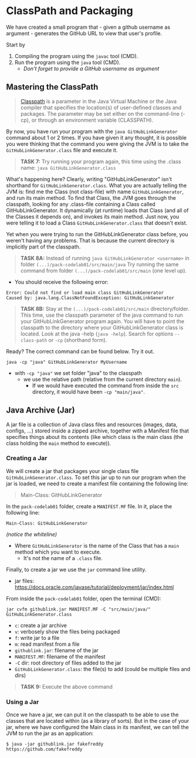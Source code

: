 # ClassPath and Packaging 

We have created a small program that - given a github username as argument - generates the GitHub URL to view that user's profile.

Start by
1. Compiling the program using the `javac` tool (CMD).
2. Run the program using the `java` tool (CMD).
    - *Don't forget to provide a GitHub username as argument* 

## Mastering the ClassPath

> [Classpath][] is a parameter in the Java Virtual Machine or the Java compiler that specifies the location(s) of user-defined classes and packages. The parameter may be set either on the command-line (-cp), or through an environment variable (CLASSPATH).

[Classpath]: https://docs.oracle.com/javase/tutorial/essential/environment/paths.html

By now, you have run your program with the `java GitHubLinkGenerator` command about 1 or 2 times. 
If you have given it any thought, it is possible you were thinking that the command you were giving the JVM is to 
take the `GitHubLinkGenerator.class` file and execute it.
  
> **TASK 7:** Try running your program again, this time using the .class name:
> `java GitHubLinkGenerator.class`

What's happening here? Clearly, writing "GitHubLinkGenerator" isn't shorthand for `GitHubLinkGenerator.class`. 
What you are actually telling the JVM is: find me the Class (not class-file) with name `GitHubLinkGenerator`, and run its main method. 
To find that Class, the JVM goes through the classpath, looking for any .class-file containing a Class called GitHubLinkGenerator. 
It dynamically (at runtime) loads that Class (and all of the Classes it depends on), and invokes its main method. 
Just now, you were telling it to load a Class `GitHubLinkGenerator.class` that doesn't exist.

Yet when you were trying to run the GitHubLinkGenerator class before, you weren't having any problems. 
That is because the current directory is implicitly part of the classpath.

> **TASK 8A:** Instead of running `java GitHubLinkGenerator <username>` in folder `(...)/pack-codelab01/src/main/java` 
Try running the same command from folder `(...)/pack-codelab01/src/main` (one level up).
- You should receive the following error:
```text
Error: Could not find or load main class GitHubLinkGenerator
Caused by: java.lang.ClassNotFoundException: GitHubLinkGenerator
```

> **TASK 8B:** Stay at the `(...)/pack-codelab01/src/main` directory/folder. 
This time, use the classpath parameter of the java command to run your GitHubLinkGenerator program again. 
You will have to point the classpath to the directory where your GitHubLinkGenerator class is located. 
Look at the java -help (`java -help`). Search for options `--class-path` or `-cp` (shorthand form).

Ready? The correct command can be found below. Try it out.
```shell
java -cp "java" GitHubLinkGenerator MyUsername
```
- with `-cp "java"` we set folder "java" to the classpath
    - we use the relative path (relative from the current directory `main`).
        - If we would have executed the command from inside the `src` directory, it would have been `-cp "main/java"`.

## Java Archive (Jar)

A jar file is a collection of Java class files and resources (images, data, configs, ...) stored inside a zipped archive, 
together with a Manifest file that specifies things about its contents (like which class is the main class (the class holding the `main` method to execute)).

### Creating a Jar

We will create a jar that packages your single class file `GitHubLinkGenerator.class`. 
To set this jar up to run our program when the jar is loaded, we need to create a manifest file containing the following line:

> Main-Class: GitHubLinkGenerator

In the `pack-codelab01` folder, create a `MANIFEST.MF` file.
In it, place the following line:
```text
Main-Class: GitHubLinkGenerator

```
_(notice the whiteline)_

- Where `GitHubLinkGenerator` is the name of the Class that has a `main` method which you want to execute.
    - It's not the name of a `.class` file.

Finally, to create a jar we use the `jar` command line utility.
- jar files: https://docs.oracle.com/javase/tutorial/deployment/jar/index.html

From inside the `pack-codelab01` folder, open the terminal (CMD):
```shell
jar cvfm githublink.jar MANIFEST.MF -C "src/main/java/" GitHubLinkGenerator.class
```
- `c`: create a jar archive
- `v`: verbosely show the files being packaged
- `f`: write jar to a file
- `m`: read manifest from a file
- `githublink.jar`: filename of the jar
- `MANIFEST.MF`: filename of the manifest
- `-C` dir: root directory of files added to the jar
- `GitHubLinkGenerator.class`: the file(s) to add (could be multiple files and dirs) 

> **TASK 9:** Execute the above command

### Using a Jar

Once we have a jar, we can put it on the classpath to be able to use the classes that are located within (as a library of sorts). 
But in the case of your jar, where we have configured the Main class in its manifest, we can tell the JVM to run the jar as an application:
 
```text
$ java -jar githublink.jar fakefreddy
https://github.com/fakefreddy
```
